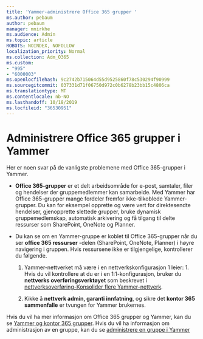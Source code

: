 ```yaml
---
title: 'Yammer-administrere Office 365 grupper '
ms.author: pebaum
author: pebaum
manager: mnirkhe
ms.audience: Admin
ms.topic: article
ROBOTS: NOINDEX, NOFOLLOW
localization_priority: Normal
ms.collection: Adm_O365
ms.custom:
- "995"
- "6000003"
ms.openlocfilehash: 9c2742b715064d55d9525860f78c530294f90999
ms.sourcegitcommit: 037331d71f06750d972c0b6278b23bb15c4806ca
ms.translationtype: MT
ms.contentlocale: nb-NO
ms.lasthandoff: 10/18/2019
ms.locfileid: "36530951"
---
```

# <a name="manage-office-365-groups-in-yammer"></a>Administrere Office 365 grupper i Yammer

Her er noen svar på de vanligste problemene med Office 365-grupper i Yammer.

* **Office 365-grupper** er et delt arbeidsområde for e-post, samtaler, filer og hendelser der gruppemedlemmer kan samarbeide. Med Yammer har Office 365-grupper mange fordeler fremfor ikke-tilkoblede Yammer-grupper. Du kan for eksempel opprette og være vert for direktesendte hendelser, gjenopprette slettede grupper, bruke dynamisk gruppemedlemskap, automatisk arkivering og få tilgang til delte ressurser som SharePoint, OneNote og Planner.

* Du kan se om en Yammer-gruppe er koblet til Office 365-grupper når du ser **office 365 ressurser** -delen (SharePoint, OneNote, Planner) i høyre navigering i gruppen. Hvis ressursene ikke er tilgjengelige, kontrollerer du følgende.

  1. Yammer-nettverket må være i en nettverkskonfigurasjon 1 leier: 1. Hvis du vil kontrollere at du er i en 1:1-konfigurasjon, bruker du **nettverks overføringsverktøyet** som beskrevet i [nettverksoverføring-Konsolider flere Yammer-nettverk](https://docs.microsoft.com/yammer/configure-your-yammer-network/consolidate-multiple-yammer-networks).

  2. Kikke å **nettverk admin, garanti innfatning**, og sikre det **kontor 365 sammenfalle** er tvungen for Yammer brukernes.

Hvis du vil ha mer informasjon om Office 365 grupper og Yammer, kan du se [Yammer og kontor 365 grupper](https://docs.microsoft.com/yammer/manage-yammer-groups/yammer-and-office-365-groups?redirectSourcePath=%252fen-us%252farticle%252fYammer-and-Office-365-Groups-d8c239dc-a48b-47ab-b85e-6b4b8191a869). Hvis du vil ha informasjon om administrasjon av en gruppe, kan du se [administrere en gruppe i Yammer](https://support.office.com/article/Manage-a-group-in-Yammer-6e05c6d6-5548-4c88-89cd-e6757a514ef2)
